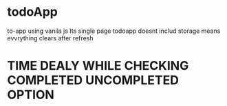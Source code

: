 # todoApp
to-app using vanila js
Its single page todoapp 
doesnt includ storage means evvrything clears after refresh 
# TIME DEALY WHILE CHECKING COMPLETED UNCOMPLETED OPTION 
